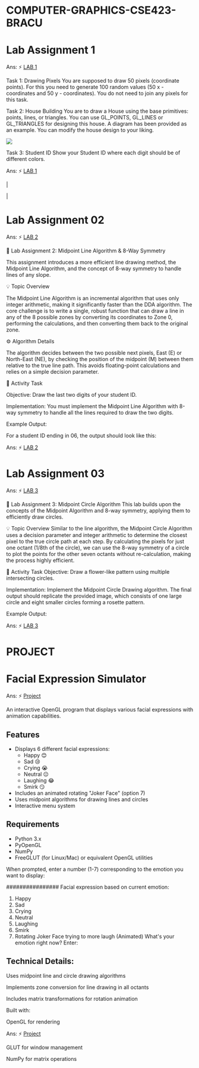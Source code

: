 # COMPUTER-GRAPHICS-CSE423-BRACU


# Lab Assignment 1

Ans: ⚡  <a href="https://github.com/AnonXarkA/COMPUTER-GRAPHICS-CSE423-BRACU/tree/main/Lab%201"> LAB 1</a> <br> 

Task 1: Drawing Pixels
You are supposed to draw 50 pixels (coordinate points). For this you need to generate
100 random values (50 x - coordinates and 50 y - coordinates). You do not need to join
any pixels for this task.

Task 2: House Building
You are to draw a House using the base primitives: points, lines, or triangles. You can
use GL_POINTS, GL_LINES or GL_TRIANGLES for designing this house. A diagram
has been provided as an example. You can modify the house design to your liking.

[![](https://i.ibb.co/wZgCMHh8/Screenshot-83.png)](https://imgbb.com/)

 Task 3: Student ID
Show your Student ID where each digit should be of different colors.


Ans: ⚡  <a href="https://github.com/AnonXarkA/COMPUTER-GRAPHICS-CSE423-BRACU/tree/main/Lab%201"> LAB 1</a> <br> 

|


|


# Lab Assignment 02
Ans: ⚡  <a href="https://github.com/AnonXarkA/COMPUTER-GRAPHICS-CSE423-BRACU/tree/main/Lab%202"> LAB 2</a> <br> 

🔭 Lab Assignment 2: Midpoint Line Algorithm & 8-Way Symmetry

This assignment introduces a more efficient line drawing method, the Midpoint Line Algorithm, and the concept of 8-way symmetry to handle lines of any slope.

💡 Topic Overview

The Midpoint Line Algorithm is an incremental algorithm that uses only integer arithmetic, making it significantly faster than the DDA algorithm. The core challenge is to write a single, robust function that can draw a line in any of the 8 possible zones by converting its coordinates to Zone 0, performing the calculations, and then converting them back to the original zone.

⚙️ Algorithm Details

The algorithm decides between the two possible next pixels, East (E) or North-East (NE), by checking the position of the midpoint (M) between them relative to the true line path. This avoids floating-point calculations and relies on a simple decision parameter.

📝 Activity Task

Objective: Draw the last two digits of your student ID.

Implementation: You must implement the Midpoint Line Algorithm with 8-way symmetry to handle all the lines required to draw the two digits.

Example Output:

For a student ID ending in 06, the output should look like this:

Ans: ⚡  <a href="https://github.com/AnonXarkA/COMPUTER-GRAPHICS-CSE423-BRACU/tree/main/Lab%202"> LAB 2</a> <br> 


# Lab Assignment 03

Ans: ⚡  <a href="https://github.com/AnonXarkA/COMPUTER-GRAPHICS-CSE423-BRACU/tree/main/Lab%203"> LAB 3</a> <br> 


🎨 Lab Assignment 3: Midpoint Circle Algorithm
This lab builds upon the concepts of the Midpoint Algorithm and 8-way symmetry, applying them to efficiently draw circles.

💡 Topic Overview
Similar to the line algorithm, the Midpoint Circle Algorithm uses a decision parameter and integer arithmetic to determine the closest pixel to the true circle path at each step. By calculating the pixels for just one octant (1/8th of the circle), we can use the 8-way symmetry of a circle to plot the points for the other seven octants without re-calculation, making the process highly efficient.

📝 Activity Task
Objective: Draw a flower-like pattern using multiple intersecting circles.

Implementation: Implement the Midpoint Circle Drawing algorithm. The final output should replicate the provided image, which consists of one large circle and eight smaller circles forming a rosette pattern.

Example Output:


Ans: ⚡  <a href="https://github.com/AnonXarkA/COMPUTER-GRAPHICS-CSE423-BRACU/tree/main/Lab%203"> LAB 3</a> <br> 

# PROJECT



# Facial Expression Simulator

Ans: ⚡  <a href="https://github.com/AnonXarkA/COMPUTER-GRAPHICS-CSE423-BRACU/tree/main/Project"> Project</a> <br> 

An interactive OpenGL program that displays various facial expressions with animation capabilities.



## Features

- Displays 6 different facial expressions:
  - Happy 😊
  - Sad 😢
  - Crying 😭
  - Neutral 😐
  - Laughing 😂
  - Smirk 😏
- Includes an animated rotating "Joker Face" (option 7)
- Uses midpoint algorithms for drawing lines and circles
- Interactive menu system

## Requirements

- Python 3.x
- PyOpenGL
- NumPy
- FreeGLUT (for Linux/Mac) or equivalent OpenGL utilities

When prompted, enter a number (1-7) corresponding to the emotion you want to display:

################
Facial expression based on current emotion: 
1) Happy 
2) Sad 
3) Crying 
4) Neutral 
5) Laughing 
6) Smirk 
7) Rotating Joker Face trying to more laugh (Animated)
What's your emotion right now? Enter:


## Technical Details:

Uses midpoint line and circle drawing algorithms

Implements zone conversion for line drawing in all octants

Includes matrix transformations for rotation animation

Built with:

OpenGL for rendering


Ans: ⚡  <a href="https://github.com/AnonXarkA/COMPUTER-GRAPHICS-CSE423-BRACU/tree/main/Project"> Project</a> <br> 

GLUT for window management

NumPy for matrix operations

